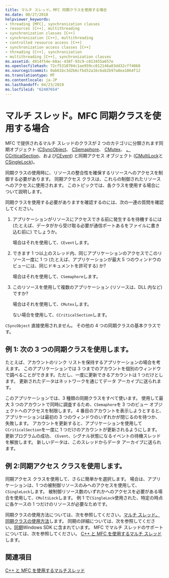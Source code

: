 ```yaml
---
title: マルチ スレッド。MFC 同期クラスを使用する場合
ms.date: 08/27/2018
helpviewer_keywords:
- threading [MFC], synchronization classes
- resources [C++], multithreading
- synchronization classes [C++]
- synchronization [C++], multithreading
- controlled resource access [C++]
- synchronization access classes [C++]
- threading [C++], synchronization
- multithreading [C++], synchronization classes
ms.assetid: 4914f54e-68ac-438f-93c9-c013455a657e
ms.openlocfilehash: 72cf5310704c1ae959cc012146a03dd32cff4068
ms.sourcegitcommit: 0ab61bc3d2b6cfbd52a16c6ab2b97a8ea1864f12
ms.translationtype: MT
ms.contentlocale: ja-JP
ms.lasthandoff: 04/23/2019
ms.locfileid: "62407654"
---
```

# <a name="multithreading-when-to-use-the-mfc-synchronization-classes"></a>マルチ スレッド。MFC 同期クラスを使用する場合

MFC で提供されるマルチ スレッドのクラスが 2 つのカテゴリに分類されます同期オブジェクト ([CSyncObject](../mfc/reference/csyncobject-class.md)、 [CSemaphore](../mfc/reference/csemaphore-class.md)、 [CMutex](../mfc/reference/cmutex-class.md)、 [ 。CCriticalSection](../mfc/reference/ccriticalsection-class.md)、および[CEvent](../mfc/reference/cevent-class.md)) と同期アクセス オブジェクト ([CMultiLock](../mfc/reference/cmultilock-class.md)と[CSingleLock](../mfc/reference/csinglelock-class.md))。

同期クラスの使用時に、リソースの整合性を確保するリソースへのアクセスを制御する必要があります。 同期アクセス クラスは、これらの制御されたリソースへのアクセスに使用されます。 このトピックでは、各クラスを使用する場合について説明します。

同期クラスを使用する必要がありますを確認するのには、次の一連の質問を確認してください。

1. アプリケーションがリソースにアクセスできる前に発生するを待機するには (たとえば、データがから受け取る必要が通信ポートあるをファイルに書き込む前に) でしょうか。

   場合はそれを使用して、`CEvent`します。

2. できます 1 つ以上のスレッド内、同じアプリケーションのアクセスでこのリソース一度に 1 つ (たとえば、アプリケーションが最大 5 つのウィンドウのビューには、同じドキュメントを許可する) か?

   場合はそれを使用して、`CSemaphore`します。

3. このリソースを使用して複数のアプリケーション (リソースは、DLL 内など) ですか?

   場合はそれを使用して、`CMutex`します。

   ない場合を使用して、`CCriticalSection`します。

`CSyncObject` 直接使用されません。 その他の 4 つの同期クラスの基本クラスです。

## <a name="example-1-using-three-synchronization-classes"></a>例 1: 次の 3 つの同期クラスを使用します。

たとえば、アカウントのリンク リストを保持するアプリケーションの場合を考えます。 このアプリケーションでは 3 つまでのアカウントを個別のウィンドウで調べることができます。ただし、一度に更新できるアカウントは 1 つだけとします。 更新されたデータはネットワークを通じてデータ アーカイブに送られます。

このアプリケーションでは、3 種類の同期クラスをすべて使います。 使用して最大 3 つのアカウントで同時に調査するため、`CSemaphore`を 3 つのビュー オブジェクトへのアクセスを制限します。 4 番目のアカウントを表示しようとすると、アプリケーションは最初の 3 つのウィンドウのいずれかが閉じるのを待つか、失敗します。 アカウントを更新すると、アプリケーションを使用して`CCriticalSection`を一度に 1 つだけのアカウントが更新されるようにします。 更新プログラムの成功、 `CEvent`、シグナル状態になるイベントの待機スレッドを解放します。 新しいデータは、このスレッドからデータ アーカイブに送られます。

## <a name="example-2-using-synchronization-access-classes"></a>例 2:同期アクセス クラスを使用します。

同期アクセス クラスを使用して、さらに簡単かを選択します。 場合は、アプリケーションは、1 つの被制御リソースのみへのアクセスを使用して、`CSingleLock`します。 被制御リソース数のいずれかへのアクセスを必要がある場合を使用して、`CMultiLock`します。 例 1 で`CSingleLock`使用された、特定の時点に各ケースの 1 つだけのリソースが必要なためです。

同期クラスの使用方法については、次を参照してください。[マルチ スレッド。同期クラスの使用方法](multithreading-how-to-use-the-synchronization-classes.md)します。 同期の詳細については、次を参照してください。[同期](/windows/desktop/Sync/synchronization)Windows SDK に含まれています。 MFC でマルチ スレッドのサポートについては、次を参照してください。 [C++ と MFC を使用するマルチ スレッド](multithreading-with-cpp-and-mfc.md)します。

## <a name="see-also"></a>関連項目

[C++ と MFC を使用するマルチスレッド](multithreading-with-cpp-and-mfc.md)
